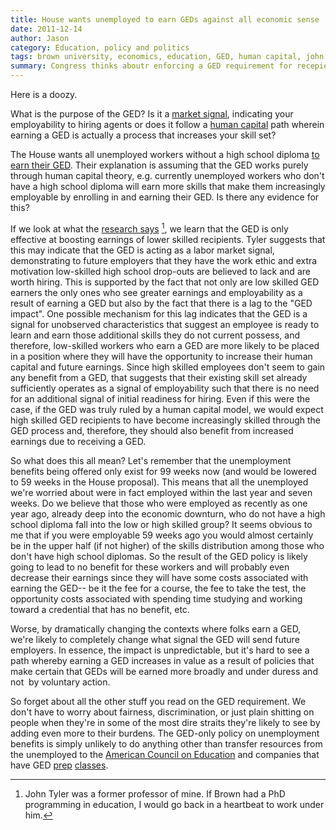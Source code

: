 ```yaml
---
title: House wants unemployed to earn GEDs against all economic sense
date: 2011-12-14
author: Jason
category: Education, policy and politics
tags: brown university, economics, education, GED, human capital, john tyler, politics, signaling, unemployment
summary: Congress thinks aboutr enforcing a GED requirement for recepients of unemployment. What does research suggest?
---
```


Here is a doozy.

What is the purpose of the GED? Is it a [market signal][], indicating your employability to hiring agents or does it follow a [human capital][] path wherein earning a GED is actually a process that increases your skill set?

The House wants all unemployed workers without a high school diploma [to earn their GED][]. Their explanation is assuming that the GED works purely through human capital theory, e.g. currently unemployed workers who don't have a high school diploma will earn more skills that make them increasingly employable by enrolling in and earning their GED. Is there any evidence for this?

If we look at what the [research says][] [^research], we learn that the GED is only effective at boosting earnings of lower skilled recipients. Tyler suggests that this may indicate that the GED is acting as a labor market signal, demonstrating to future employers that they have the work ethic and extra motivation low-skilled high school drop-outs are believed to lack and are worth hiring. This is supported by the fact that not only are low skilled GED earners the only ones who see greater earnings and employability as a result of earning a GED but also by the fact that there is a lag to the "GED impact". One possible mechanism for this lag indicates that the GED is a signal for unobserved characteristics that suggest an employee is ready to learn and earn those additional skills they do not current possess, and therefore, low-skilled workers who earn a GED are more likely to be placed in a position where they will have the opportunity to increase their human capital and future earnings. Since high skilled employees don't seem to gain any benefit from a GED, that suggests that their existing skill set already sufficiently operates as a signal of employability such that there is no need for an additional signal of initial readiness for hiring. Even if this were the case, if the GED was truly ruled by a human capital model, we would expect high skilled GED recipients to have become increasingly skilled through the GED process and, therefore, they should also benefit from increased earnings due to receiving a GED.

So what does this all mean? Let's remember that the unemployment benefits being offered only exist for 99 weeks now (and would be lowered to 59 weeks in the House proposal). This means that all the unemployed we're worried about were in fact employed within the last year and seven weeks. Do we believe that those who were employed as recently as one year ago, already deep into the economic downturn, who do not have a high school diploma fall into the low or high skilled group? It seems obvious to me that if you were employable 59 weeks ago you would almost certainly be in the upper half (if not higher) of the skills distribution among those who don't have high school diplomas. So the result of the GED policy is likely going to lead to no benefit for these workers and will probably even decrease their earnings since they will have some costs associated with earning the GED-- be it the fee for a course, the fee to take the test, the opportunity costs associated with spending time studying and working toward a credential that has no benefit, etc.

Worse, by dramatically changing the contexts where folks earn a GED, we're likely to completely change what signal the GED will send future employers. In essence, the impact is unpredictable, but it's hard to see a path whereby earning a GED increases in value as a result of policies that make certain that GEDs will be earned more broadly and under duress and not  by voluntary action.

So forget about all the other stuff you read on the GED requirement. We don't have to worry about fairness, discrimination, or just plain shitting on people when they're in some of the most dire straits they're likely to see by adding even more to their burdens. The GED-only policy on unemployment benefits is simply unlikely to do anything other than transfer resources from the unemployed to the [American Council on Education][] and companies that have GED [prep][] [classes][].

[market signal]: http://en.wikipedia.org/wiki/Signalling_(economics)
[human capital]: http://en.wikipedia.org/wiki/Human_capital
[to earn their GED]: http://blogs.edweek.org/edweek/campaign-k-12/2011/12/bill_would_require_ged_to_tap.html
[research says]: http://www.brown.edu/Departments/Education/resources/what_do_we_know.pdf
[American Council on Education]: http://www.acenet.edu/AM/Template.cfm?Section=Home
[prep]: http://www.kaptest.com/ged
[classes]: http://www.randomhouse.com/princetonreview/college/ged/

[^research]: John Tyler was a former professor of mine. If Brown had a PhD programming in education, I would go back in a heartbeat to work under him.
